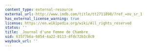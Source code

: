 ```yaml
---
content_type: external-resource
external_url: http://www.imdb.com/title/tt2711898/?ref_=nv_sr_1
has_external_license_warning: true
license: https://en.wikipedia.org/wiki/All_rights_reserved
status: ''
title: _Journal d'une Femme de Chambre_
uid: 63577b6a-6054-4a22-8113-dfdc72b3c8c9
wayback_url: ''
---
```


